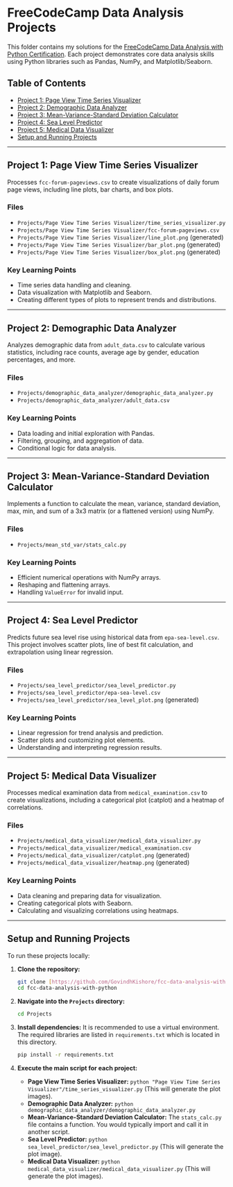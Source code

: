 # FreeCodeCamp Data Analysis Projects

This folder contains my solutions for the [FreeCodeCamp Data Analysis with Python Certification](https://www.freecodecamp.org/learn/data-analysis-with-python/). Each project demonstrates core data analysis skills using Python libraries such as Pandas, NumPy, and Matplotlib/Seaborn.

## Table of Contents

* [Project 1: Page View Time Series Visualizer](#project-1-page-view-time-series-visualizer)
* [Project 2: Demographic Data Analyzer](#project-2-demographic-data-analyzer)
* [Project 3: Mean-Variance-Standard Deviation Calculator](#project-3-mean-variance-standard-deviation-calculator)
* [Project 4: Sea Level Predictor](#project-4-sea-level-predictor)
* [Project 5: Medical Data Visualizer](#project-5-medical-data-visualizer)
* [Setup and Running Projects](#setup-and-running-projects)

---

## Project 1: Page View Time Series Visualizer

Processes `fcc-forum-pageviews.csv` to create visualizations of daily forum page views, including line plots, bar charts, and box plots.

### Files

* `Projects/Page View Time Series Visualizer/time_series_visualizer.py`
* `Projects/Page View Time Series Visualizer/fcc-forum-pageviews.csv`
* `Projects/Page View Time Series Visualizer/line_plot.png` (generated)
* `Projects/Page View Time Series Visualizer/bar_plot.png` (generated)
* `Projects/Page View Time Series Visualizer/box_plot.png` (generated)

### Key Learning Points

* Time series data handling and cleaning.
* Data visualization with Matplotlib and Seaborn.
* Creating different types of plots to represent trends and distributions.

---

## Project 2: Demographic Data Analyzer

Analyzes demographic data from `adult_data.csv` to calculate various statistics, including race counts, average age by gender, education percentages, and more.

### Files

* `Projects/demographic_data_analyzer/demographic_data_analyzer.py`
* `Projects/demographic_data_analyzer/adult_data.csv`

### Key Learning Points

* Data loading and initial exploration with Pandas.
* Filtering, grouping, and aggregation of data.
* Conditional logic for data analysis.

---

## Project 3: Mean-Variance-Standard Deviation Calculator

Implements a function to calculate the mean, variance, standard deviation, max, min, and sum of a 3x3 matrix (or a flattened version) using NumPy.

### Files

* `Projects/mean_std_var/stats_calc.py`

### Key Learning Points

* Efficient numerical operations with NumPy arrays.
* Reshaping and flattening arrays.
* Handling `ValueError` for invalid input.

---

## Project 4: Sea Level Predictor

Predicts future sea level rise using historical data from `epa-sea-level.csv`. This project involves scatter plots, line of best fit calculation, and extrapolation using linear regression.

### Files

* `Projects/sea_level_predictor/sea_level_predictor.py`
* `Projects/sea_level_predictor/epa-sea-level.csv`
* `Projects/sea_level_predictor/sea_level_plot.png` (generated)

### Key Learning Points

* Linear regression for trend analysis and prediction.
* Scatter plots and customizing plot elements.
* Understanding and interpreting regression results.

---

## Project 5: Medical Data Visualizer

Processes medical examination data from `medical_examination.csv` to create visualizations, including a categorical plot (catplot) and a heatmap of correlations.

### Files

* `Projects/medical_data_visualizer/medical_data_visualizer.py`
* `Projects/medical_data_visualizer/medical_examination.csv`
* `Projects/medical_data_visualizer/catplot.png` (generated)
* `Projects/medical_data_visualizer/heatmap.png` (generated)

### Key Learning Points

* Data cleaning and preparing data for visualization.
* Creating categorical plots with Seaborn.
* Calculating and visualizing correlations using heatmaps.

---

## Setup and Running Projects

To run these projects locally:

1.  **Clone the repository:**
    ```bash
    git clone [https://github.com/GovindhKishore/fcc-data-analysis-with-python.git](https://github.com/GovindhKishore/fcc-data-analysis-with-python.git)
    cd fcc-data-analysis-with-python
    ```

2.  **Navigate into the `Projects` directory:**
    ```bash
    cd Projects
    ```

3.  **Install dependencies:** It is recommended to use a virtual environment. The required libraries are listed in `requirements.txt` which is located in this directory.
    ```bash
    pip install -r requirements.txt
    ```

4.  **Execute the main script for each project:**

    * **Page View Time Series Visualizer:** `python "Page View Time Series Visualizer"/time_series_visualizer.py` (This will generate the plot images).
    * **Demographic Data Analyzer:** `python demographic_data_analyzer/demographic_data_analyzer.py`
    * **Mean-Variance-Standard Deviation Calculator:** The `stats_calc.py` file contains a function. You would typically import and call it in another script.
    * **Sea Level Predictor:** `python sea_level_predictor/sea_level_predictor.py` (This will generate the plot image).
    * **Medical Data Visualizer:** `python medical_data_visualizer/medical_data_visualizer.py` (This will generate the plot images).
